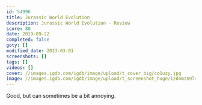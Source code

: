 ```yaml
---
id: 54996
title: Jurassic World Evolution
description: Jurassic World Evolution - Review
score: 80
date: 2019-09-22
completed: false
goty: []
modified_date: 2023-03-01
screenshots: []
tags: []
videos: []
cover: //images.igdb.com/igdb/image/upload/t_cover_big/co1uzy.jpg
image: //images.igdb.com/igdb/image/upload/t_screenshot_huge/izd4mzn9lvfq1tzxcssi.jpg
---
```

Good, but can sometimes be a bit annoying.